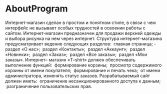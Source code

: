 # AboutProgram
Интернет-магазин сделан в простом и понятном стиле, в связи с чем интерфейс не вызывает особых трудностей в освоении работы с сайтом. Интернет-магазин предназначен для продажи верхней одежды и выбора рисунка на нем через интернет.
Структура интернет–магазина предусматривает ведение следующих разделов:
­	главная страница;
­	раздел «О нас»;
­	раздел «Контакты»;
­	раздел «Аккаунт»;
­	раздел «Новинки»;
­	раздел «Заказ»;
­	раздел «Все заказы»;
­	раздел «Мои заказы».
Интернет– магазин «T–shirt» должен обеспечивать выполнение функций: 
­	формирование корзины;
­	просмотр содержимого корзины от имени покупателя;
­	формирование и печать чека;
­	от имени администратора, изменять статус заказов.
Разрабатываемый сайт должен иметь: 
­	ограничение несанкционированного доступа к данным; 
­	разграничение пользовательских прав.
